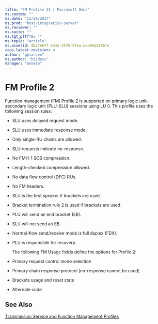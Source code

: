 ```yaml
---
title: "FM Profile 21 | Microsoft Docs"
ms.custom: ""
ms.date: "11/30/2017"
ms.prod: "host-integration-server"
ms.reviewer: ""
ms.suite: ""
ms.tgt_pltfrm: ""
ms.topic: "article"
ms.assetid: db27e6f7-b41d-4575-87ea-eaa94a230bfe
caps.latest.revision: 4
author: "gplarsen"
ms.author: "hisdocs"
manager: "anneta"
---
```

# FM Profile 2
Function management (FM) Profile 2 is supported on primary logic unit-secondary logic unit (PLU-SLU) sessions using LU 0. This profile uses the following session rules:  
  
- SLU uses delayed request mode.  
  
- SLU uses immediate response mode.  
  
- Only single-RU chains are allowed.  
  
- SLU requests indicate no-response.  
  
- No FMH-1 SCB compression.  
  
- Length-checked compression allowed.  
  
- No data flow control (DFC) RUs.  
  
- No FM headers.  
  
- SLU is the first speaker if brackets are used.  
  
- Bracket termination rule 2 is used if brackets are used.  
  
- PLU will send an end bracket (EB).  
  
- SLU will not send an EB.  
  
- Normal-flow send/receive mode is full duplex (FDX).  
  
- PLU is responsible for recovery.  
  
  The following FM Usage fields define the options for Profile 2:  
  
- Primary request control mode selection  
  
- Primary chain response protocol (no-response cannot be used)  
  
- Brackets usage and reset state  
  
- Alternate code  
  
## See Also  
 [Transmission Service and Function Management Profiles](../core/transmission-service-and-function-management-profiles1.md)